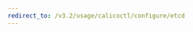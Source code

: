 ```yaml
---
redirect_to: /v3.2/usage/calicoctl/configure/etcd
---
```


<!--- Page was deleted, now it just performs a redirect
 +to its replacement so as to prevent a 404. Site does not support
 +server-side redirects right now. -->
